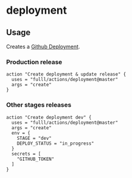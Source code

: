 # deployment

## Usage

Creates a [Github Deployment](https://developer.github.com/v3/repos/deployments/).

### Production release

```hcl
action "Create deployment & update release" {
  uses = "fulll/actions/deployment@master"
  args = "create"
}
```

### Other stages releases

```hcl
action "Create deployment dev" {
  uses = "fulll/actions/deployment@master"
  args = "create"
  env = {
    STAGE = "dev"
    DEPLOY_STATUS = "in_progress"
  }
  secrets = [
    "GITHUB_TOKEN"
  ]
}
```
